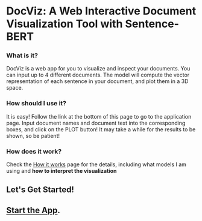 # DocViz: A Web Interactive Document Visualization Tool with Sentence-BERT


### What is it?

DocViz is a web app for you to visualize and inspect your documents. You can input up to 4 different documents. The model will compute the vector representation of each sentence in your document, and plot them in a 3D space.

### How should I use it?

It is easy! Follow the link at the bottom of this page to go to the application page. Input document names and document text into the corresponding boxes, and click on the PLOT button! It may take a while for the results to be shown, so be patient!

### How does it work?

Check the [How it works]() page for the details, including what models I am using and **how to interpret the visualization**


## Let's Get Started!


## [Start the App](https://furankyyy.github.io/docviz/application).


